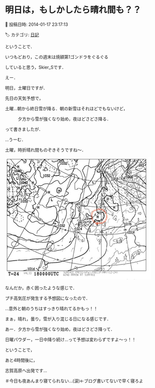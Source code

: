# 明日は，もしかしたら晴れ間も？？

📅 投稿日時: 2014-01-17 23:17:13

🏷️ カテゴリ: [日記](cc4b5682fb7b8b144980957a978653fb0.md)

ということで．





いつもどおり，この週末は焼額第1ゴンドラをぐるぐる


していると思う，Skier_Sです．





えー．


明日，土曜日ですが．


先日の天気予想で，





土曜…朝から終日雪が降る．朝の新雪はそれほどでもないけど，


　　　夕方から雪が強くなり始め，夜はどさどさ降る．





って書きましたが．


…うーむ．


土曜，時折晴れ間ものぞきそうですね～．




![0daef75976452b258a0812aa59224c01.jpg](images/0daef75976452b258a0812aa59224c01.jpg)




なんだか，赤く囲ったような感じで．


プチ高気圧が発生する予想図になったので．


…意外と朝のうちはすっきり晴れてるかもっ！！





まぁ，晴れ，曇り，雪が入り混じる日になる感じです．





あー．夕方から雪が強くなり始め，夜はどさどさ降って．


日曜パウダー，一日中降り続け…って予想は変わらずですよ～っ！！





ということで，


あと4時間後に，


志賀高原へ出発です…


＃今日も夜あんまり寝てられない…(涙)←ブログ書いてないで早く寝ろよ
